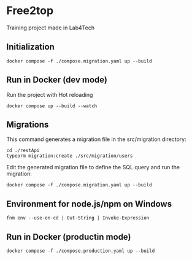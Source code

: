 # Free2top

Training project made in Lab4Tech

## Initialization

    docker compose -f ./compose.migration.yaml up --build

## Run in Docker (dev mode)

Run the project with Hot reloading

    docker compose up --build --watch

## Migrations

This command generates a migration file in the src/migration directory:

    cd ./restApi
    typeorm migration:create ./src/migration/users

Edit the generated migration file to define the SQL query and run the migration:

    docker compose -f ./compose.migration.yaml up --build

## Environment for node.js/npm on Windows

    fnm env --use-on-cd | Out-String | Invoke-Expression

## Run in Docker (productin mode)

    docker compose -f ./compose.production.yaml up --build
